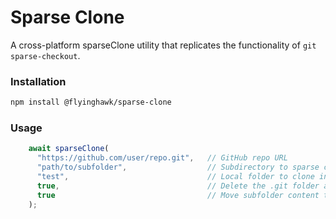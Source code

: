 # Sparse Clone
A cross-platform sparseClone utility that replicates the functionality of `git sparse-checkout`.

### Installation 
```bash
npm install @flyinghawk/sparse-clone
```

### Usage

```ts
    await sparseClone(
      "https://github.com/user/repo.git",   // GitHub repo URL
      "path/to/subfolder",                  // Subdirectory to sparse clone
      "test",                               // Local folder to clone into
      true,                                 // Delete the .git folder after clone (default: true)
      true                                  // Move subfolder content to root of target (default: true)
    );

```
